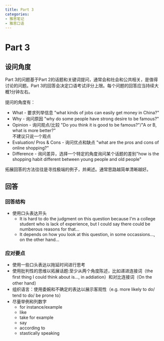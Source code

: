 ```yaml
---
title: Part 3
categories: 
- 雅思笔记
- 雅思口语
---
```

# Part 3
## 设问角度
Part 3的问题基于Part 2的话题和关键词提问，通常会和社会和公共相关，是值得讨论的问题。Part 3的回答会决定口语考试评分上限。每个问题的回答应当持续大概1分钟左右。  

提问的角度有：  
- What - 要求列举信息 "what kinds of jobs can easily get money in China?"   
- Why - 询问原因 "why do some people have strong desire to be famous?"   
- Opinion - 询问观点/比较  "Do you think it is good to be famous?"/"A or B, what is more better?"  
  不建议只说一个观点  
- Evaluation/ Pros & Cons - 询问优点和缺点 "what are the pros and cons of online shopping?"   
- Difference - 询问差异，选择一个特定的角度询问某个话题的差别"how is the shopping habit different between young people and old people"   


拓展回答的方法往往是寻找极端的例子，并阐述。通常思路越简单清晰越好。  

## 回答
### 回答结构
- 使用口头表达开头  
  - It is hard to do the judgment on this question because I'm a college student who is lack of experience, but I could say there could be numberous reasons for that...   
  - It depends on how you look at this question, in some occassions..., on the other hand...     

  
### 应对要点
- 使用一些口头表达以拖延时间进行思考
- 使用批判性的思维以拓展话题:至少从两个角度陈述，比如递进连接词（the first thing I could think about is..., in addiation）和对比连接词（On the other hand）  
- 组织语言：使用委婉和不确定的表达以展示客观性（e.g. more likely to do/ tend to do/ be prone to）  
- 尽量举例和列数字
  - for instance/example
  - like
  - take for example
  - say
  - according to 
  - stastically speaking

